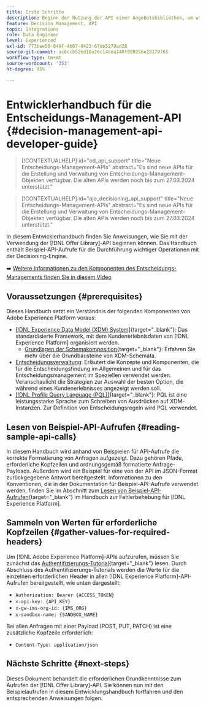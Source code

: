 ```yaml
---
title: Erste Schritte
description: Beginn der Nutzung der API einer Angebotsbibliothek, um wichtige Operationen unter Verwendung der Decisioning-Engine durchzuführen.
feature: Decision Management, API
topic: Integrations
role: Data Engineer
level: Experienced
exl-id: 773bee50-849f-4b07-9423-67de5279ad28
source-git-commit: ac8ccb52bd16a26c14dea148f989256e28170765
workflow-type: tm+mt
source-wordcount: '353'
ht-degree: 95%

---
```


# Entwicklerhandbuch für die Entscheidungs-Management-API {#decision-management-api-developer-guide}

>[!CONTEXTUALHELP]
>id="od_api_support"
>title="Neue Entscheidungs-Management-APIs"
>abstract="Es sind neue APIs für die Erstellung und Verwaltung von Entscheidungs-Management-Objekten verfügbar. Die alten APIs werden noch bis zum 27.03.2024 unterstützt."

>[!CONTEXTUALHELP]
>id="ajo_decisioning_api_support"
>title="Neue Entscheidungs-Management-APIs"
>abstract="Es sind neue APIs für die Erstellung und Verwaltung von Entscheidungs-Management-Objekten verfügbar. Die alten APIs werden noch bis zum 27.03.2024 unterstützt."

In diesem Entwicklerhandbuch finden Sie Anweisungen, wie Sie mit der Verwendung der [!DNL Offer Library]-API beginnen können. Das Handbuch enthält Beispiel-API-Aufrufe für die Durchführung wichtiger Operationen mit der Decisioning-Engine.

➡️ [Weitere Informationen zu den Komponenten des Entscheidungs-Managements finden Sie in diesem Video](#video)

## Voraussetzungen {#prerequisites}

Dieses Handbuch setzt ein Verständnis der folgenden Komponenten von Adobe Experience Platform voraus:

* [[!DNL Experience Data Model (XDM) System]](https://experienceleague.adobe.com/docs/experience-platform/xdm/home.html?lang=de){target="_blank"}: Das standardisierte Framework, mit dem Kundenerlebnisdaten von [!DNL Experience Platform] organisiert werden.
   * [Grundlagen der Schemakomposition](https://experienceleague.adobe.com/docs/experience-platform/xdm/schema/composition.html?lang=de){target="_blank"}: Erfahren Sie mehr über die Grundbausteine von XDM-Schemata.
* [Entscheidungsverwaltung](../../../using/offers/get-started/starting-offer-decisioning.md): Erläutert die Konzepte und Komponenten, die für die Entscheidungsfindung im Allgemeinen und für das Entscheidungsmanagement im Speziellen verwendet werden. Veranschaulicht die Strategien zur Auswahl der besten Option, die während eines Kundenerlebnisses angezeigt werden soll.
* [[!DNL Profile Query Language (PQL)]](https://experienceleague.adobe.com/docs/experience-platform/segmentation/pql/overview.html?lang=de){target="_blank"}: PQL ist eine leistungsstarke Sprache zum Schreiben von Ausdrücken auf XDM-Instanzen. Zur Definition von Entscheidungsregeln wird PQL verwendet.

## Lesen von Beispiel-API-Aufrufen {#reading-sample-api-calls}

In diesem Handbuch wird anhand von Beispielen für API-Aufrufe die korrekte Formatierung von Anfragen aufgezeigt. Dazu gehören Pfade, erforderliche Kopfzeilen und ordnungsgemäß formatierte Anfrage-Payloads. Außerdem wird ein Beispiel für eine von der API im JSON-Format zurückgegebene Antwort bereitgestellt. Informationen zu den Konventionen, die in der Dokumentation für Beispiel-API-Aufrufe verwendet werden, finden Sie im Abschnitt zum [Lesen von Beispiel-API-Aufrufen](https://experienceleague.adobe.com/docs/experience-platform/landing/troubleshooting.html?lang=de#how-do-i-format-an-api-request){target="_blank"} im Handbuch zur Fehlerbehebung für [!DNL Experience Platform].

## Sammeln von Werten für erforderliche Kopfzeilen {#gather-values-for-required-headers}

Um [!DNL Adobe Experience Platform]-APIs aufzurufen, müssen Sie zunächst das [Authentifizierungs-Tutorial](https://experienceleague.adobe.com/docs/experience-platform/landing/platform-apis/api-authentication.html?lang=de){target="_blank"} lesen. Durch Abschluss des Authentifizierungs-Tutorials werden die Werte für die einzelnen erforderlichen Header in allen [!DNL Experience Platform]-API-Aufrufen bereitgestellt, wie unten dargestellt:

* `Authorization: Bearer {ACCESS_TOKEN}`
* `x-api-key: {API_KEY}`
* `x-gw-ims-org-id: {IMS_ORG}`
* `x-sandbox-name: {SANDBOX_NAME}`

Bei allen Anfragen mit einer Payload (POST, PUT, PATCH) ist eine zusätzliche Kopfzeile erforderlich:

* `Content-Type: application/json`

## Nächste Schritte {#next-steps}

Dieses Dokument behandelt die erforderlichen Grundkenntnisse zum Aufrufen der [!DNL Offer Library]-API. Sie können nun mit den Beispielaufrufen in diesem Entwicklungshandbuch fortfahren und den entsprechenden Anweisungen folgen.
<!--
>[!NOTE]
>
> The In-app messaging channel in Adobe Journey Optimizer uses decision management objects. If your organization uses the in-app messaging channel, then API list requests for objects will include objects created by the in-app messaging service and can be ignored for decision management use cases. Objects created for in-app messages will have `createdBy = "Mobile_Sheliak"`.
-->

<!-- ## How-to video {#video}

The following video is intended to support your understanding of the components of Decision Management.

>[!VIDEO](https://video.tv.adobe.com/v/329919?quality=12) -->

